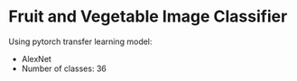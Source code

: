 # Fruit and Vegetable Image Classifier
Using pytorch transfer learning model:
<br>
- AlexNet
- Number of classes: 36
